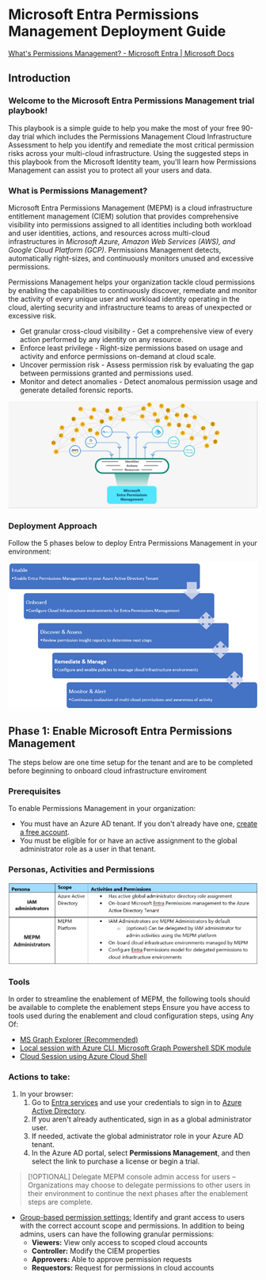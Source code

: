 # Microsoft Entra Permissions Management  Deployment Guide

[What's Permissions Management? - Microsoft Entra | Microsoft Docs ](https://docs.microsoft.com/en-us/azure/active-directory/cloud-infrastructure-entitlement-management/overview)

## Introduction
###  Welcome to the Microsoft Entra Permissions Management trial playbook!

This playbook is a simple guide to help you make the most of your free 90-day trial which includes the Permissions Management Cloud Infrastructure Assessment to help you identify and remediate the most critical permission risks across your multi-cloud infrastructure. Using the suggested steps in this playbook from the Microsoft Identity team, you'll learn how Permissions Management can assist you to protect all your users and data. 


### What is Permissions Management? 
Microsoft Entra Permissions Management (MEPM) is a cloud infrastructure entitlement management (CIEM) solution that provides comprehensive visibility into permissions assigned to all identities including both workload and user identities, actions, and resources across multi-cloud infrastructures in *Microsoft Azure, Amazon Web Services (AWS), and Google Cloud Platform (GCP)*. Permissions Management detects, automatically right-sizes, and continuously monitors unused and excessive permissions.

Permissions Management helps your organization tackle cloud permissions by enabling the capabilities to continuously discover, remediate and monitor the activity of every unique user and workload identity operating in the cloud, alerting security and infrastructure teams to areas of unexpected or excessive risk. 
- Get granular cross-cloud visibility - Get a comprehensive view of every action performed by any identity on any resource.
- Enforce least privilege - Right-size permissions based on usage and activity and enforce permissions on-demand at cloud scale.
- Uncover permission risk - Assess permission risk by evaluating the gap between permissions granted and permissions used.
- Monitor and detect anomalies - Detect anomalous permission usage and generate detailed forensic reports.

![Microsoft Entra Permissions Management](/images/MEPM-key-cases.png)

### Deployment Approach 
Follow the 5 phases below to deploy Entra Permissions Management in your environment:

![Deployment Approach](/images/mepm-deployment-approach.png)

## Phase 1: Enable Microsoft Entra Permissions Management

The steps below are one time setup for the tenant and are to be completed before beginning to onboard cloud infrastructure enviroment

### Prerequisites
To enable Permissions Management in your organization:

- You must have an Azure AD tenant. If you don't already have one, [create a free account](https://azure.microsoft.com/free/).
- You must be eligible for or have an active assignment to the global administrator role as a user in that tenant.

### Personas, Activities and Permissions
![Microsoft Entra Permissions Management](/images/personas-act-permiss.png)

### Tools
In order to streamline the enablement of MEPM, the following tools should be available to complete the enablement steps
Ensure you have access to tools used during the enablement and cloud configuration steps, using Any Of:
  - [MS Graph Explorer (Recommended)](https://docs.microsoft.com/en-us/graph/graph-explorer/graph-explorer-overview)
  - [Local session with Azure CLI, Microsoft Graph Powershell SDK module](https://docs.microsoft.com/en-us/powershell/microsoftgraph/overview?view=graph-powershell-1.0)
  - [Cloud Session using Azure Cloud Shell](https://docs.microsoft.com/en-us/azure/cloud-shell/overview)

### Actions to take:
1. In your browser:
    1. Go to [Entra services](https://entra.microsoft.com) and use your credentials to sign in to [Azure Active Directory](https://ms.portal.azure.com/#blade/Microsoft_AAD_IAM/ActiveDirectoryMenuBlade/Overview).
    1. If you aren't already authenticated, sign in as a global administrator user.
    1. If needed, activate the global administrator role in your Azure AD tenant.
    1. In the Azure AD portal, select **Permissions Management**, and then select the link to purchase a license or begin a trial.

>[!OPTIONAL]
> Delegate MEPM console admin access for users – Organizations may choose to delegate permissions to other users in their environment to continue the next phases after the enablement steps are complete. 

- [Group-based permission settings:](https://docs.microsoft.com/en-us/azure/active-directory/cloud-infrastructure-entitlement-management/how-to-create-group-based-permissions) Identify and grant access to users with the correct account scope and permissions. In addition to being admins, users can have the following granular permissions:
  - **Viewers:** View only access to scoped cloud accounts 
  - **Controller:** Modify the CIEM properties
  - **Approvers:** Able to approve permission requests
  - **Requestors:** Request for permissions in cloud accounts
